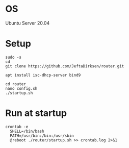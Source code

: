 # OS

Ubuntu Server 20.04


# Setup

    sudo -s
    cd
    git clone https://github.com/JeftaDirksen/router.git

    apt install isc-dhcp-server bind9

    cd router
    nano config.sh
    ./startup.sh


# Run at startup

    crontab -e
      SHELL=/bin/bash
      PATH=/usr/bin:/bin:/usr/sbin
      @reboot ./router/startup.sh >> crontab.log 2>&1
